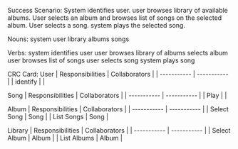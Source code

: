 


Success Scenario: System identifies user. user browses library of available albums. User selects an album and browses list of songs on the selected album. User selects a song. system plays the selected song.

Nouns:
system
user
library
albums
songs

Verbs:
system identifies user
user browses library of albums
selects album
user browses list of songs
user selects song
system plays song

CRC Card:
User
| Responsibilities      | Collaborators |
| ----------- | ----------- |
| identify |  |

Song
| Responsibilities      | Collaborators |
| ----------- | ----------- |
| Play |  |

Album
| Responsibilities      | Collaborators |
| ----------- | ----------- |
| Select Song | Song |
| List Songs | Song |


Library
| Responsibilities      | Collaborators |
| ----------- | ----------- |
| Select Album | Album |
| List Albums | Album |
<!--stackedit_data:
eyJoaXN0b3J5IjpbNjc5NzU2NDY1XX0=
-->